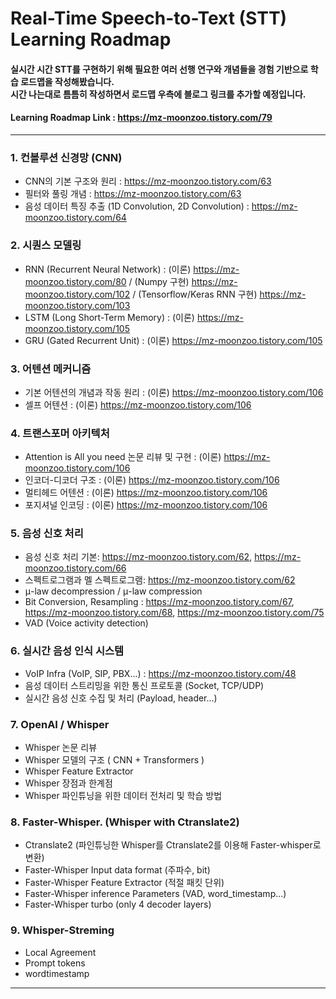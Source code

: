 # Real-Time Speech-to-Text (STT) Learning Roadmap

#### 실시간 시간 STT를 구현하기 위해 필요한 여러 선행 연구와 개념들을 경험 기반으로 학습 로드맵을 작성해봤습니다.<br/>시간 나는대로 틈틈히 작성하면서 로드맵 우측에 블로그 링크를 추가할 예정입니다.
#### Learning Roadmap Link : https://mz-moonzoo.tistory.com/79
-----
### 1. 컨볼루션 신경망 (CNN)
- CNN의 기본 구조와 원리 : https://mz-moonzoo.tistory.com/63
- 필터와 풀링 개념 : https://mz-moonzoo.tistory.com/63
- 음성 데이터 특징 추출 (1D Convolution, 2D Convolution) : https://mz-moonzoo.tistory.com/64

### 2. 시퀀스 모델링
- RNN (Recurrent Neural Network) : (이론) https://mz-moonzoo.tistory.com/80 / (Numpy 구현) https://mz-moonzoo.tistory.com/102 / (Tensorflow/Keras RNN 구현) https://mz-moonzoo.tistory.com/103
- LSTM (Long Short-Term Memory) : (이론) https://mz-moonzoo.tistory.com/105
- GRU (Gated Recurrent Unit) : (이론) https://mz-moonzoo.tistory.com/105

### 3. 어텐션 메커니즘
- 기본 어텐션의 개념과 작동 원리 : (이론) https://mz-moonzoo.tistory.com/106
- 셀프 어텐션 : (이론) https://mz-moonzoo.tistory.com/106

### 4. 트랜스포머 아키텍처
- Attention is All you need 논문 리뷰 및 구현 : (이론) https://mz-moonzoo.tistory.com/106
- 인코더-디코더 구조 : (이론) https://mz-moonzoo.tistory.com/106
- 멀티헤드 어텐션 : (이론) https://mz-moonzoo.tistory.com/106
- 포지셔널 인코딩 : (이론) https://mz-moonzoo.tistory.com/106

### 5. 음성 신호 처리
- 음성 신호 처리 기본: https://mz-moonzoo.tistory.com/62, https://mz-moonzoo.tistory.com/66
- 스펙트로그램과 멜 스펙트로그램: https://mz-moonzoo.tistory.com/62
- μ-law decompression / μ-law compression
- Bit Conversion, Resampling : https://mz-moonzoo.tistory.com/67, https://mz-moonzoo.tistory.com/68, https://mz-moonzoo.tistory.com/75
- VAD (Voice activity detection)

### 6. 실시간 음성 인식 시스템
- VoIP Infra (VoIP, SIP, PBX...) : https://mz-moonzoo.tistory.com/48 
- 음성 데이터 스트리밍을 위한 통신 프로토콜 (Socket, TCP/UDP)
- 실시간 음성 신호 수집 및 처리 (Payload, header...)
 
### 7. OpenAI / Whisper
- Whisper 논문 리뷰
- Whisper 모델의 구조 ( CNN + Transformers )
- Whisper Feature Extractor
- Whisper 장점과 한계점
- Whisper 파인튜닝을 위한 데이터 전처리 및 학습 방법

### 8. Faster-Whisper. (Whisper with Ctranslate2)
- Ctranslate2 (파인튜닝한 Whisper를 Ctranslate2를 이용해 Faster-whisper로 변환)
- Faster-Whisper Input data format (주파수, bit)
- Faster-Whisper  Feature Extractor (적절 패킷 단위)
- Faster-Whisper inference Parameters (VAD, word_timestamp...) 
- Faster-Whisper turbo (only 4 decoder layers)

### 9. Whisper-Streming
- Local Agreement
- Prompt tokens
- wordtimestamp

-----
